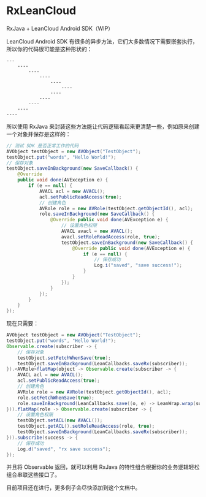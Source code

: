 # RxLeanCloud

RxJava + LeanCloud Android SDK（WIP）

LeanCloud Android SDK 有很多的异步方法，它们大多数情况下需要嵌套执行，所以你的代码很可能是这种形状的：

    ---
        ----
            ----
                ----
                    ---- 
                        ----
                    ----
                ----
            ----
        ----
    ----
               
所以使用 RxJava 来封装这些方法能让代码逻辑看起来更清楚一些，例如原来创建一个对象并保存是这样的：

```Java
// 测试 SDK 是否正常工作的代码
AVObject testObject = new AVObject("TestObject");
testObject.put("words", "Hello World!");
// 保存对象
testObject.saveInBackground(new SaveCallback() {
    @Override
    public void done(AVException e) {
        if (e == null) {
            AVACL acl = new AVACL();
            acl.setPublicReadAccess(true);
            // 创建角色
            AVRole role = new AVRole(testObject.getObjectId(), acl);
            role.saveInBackground(new SaveCallback() {
                @Override public void done(AVException e) {
                    // 设置角色权限
                    AVACL avacl = new AVACL();
                    avacl.setRoleReadAccess(role, true);
                    testObject.saveInBackground(new SaveCallback() {
                        @Override public void done(AVException e) {
                            if (e == null) {
                                // 保存成功
                                Log.i("saved", "save success!");
                            }
                        }
                    });
                }
            });
        }
    }
});
```

现在只需要：

```Java
AVObject testObject = new AVObject("TestObject");
testObject.put("words", "Hello World!");
Observable.create(subscriber -> {
    // 保存对象
    testObject.setFetchWhenSave(true);
    testObject.saveInBackground(LeanCallbacks.saveRx(subscriber));
}).<AVRole>flatMap(object -> Observable.create(subscriber -> {
    AVACL acl = new AVACL();
    acl.setPublicReadAccess(true);
    // 创建角色
    AVRole role = new AVRole(testObject.getObjectId(), acl);
    role.setFetchWhenSave(true);
    role.saveInBackground(LeanCallbacks.save((o, e) -> LeanWrap.wrap(subscriber, role, e)));
})).flatMap(role -> Observable.create(subscriber -> {
    // 设置角色权限
    testObject.setACL(new AVACL());
    testObject.getACL().setRoleReadAccess(role, true);
    testObject.saveInBackground(LeanCallbacks.saveRx(subscriber));
})).subscribe(success -> {
    // 保存成功
    Log.d("saved", "rx save success");
});
```

并且将 Observable 返回，就可以利用 RxJava 的特性组合根据你的业务逻辑轻松组合串联这些接口了。

目前项目还在进行，更多例子会尽快添加到这个文档中。
